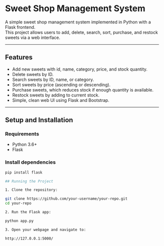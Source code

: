 # Sweet Shop Management System

A simple sweet shop management system implemented in Python with a Flask frontend.  
This project allows users to add, delete, search, sort, purchase, and restock sweets via a web interface.

---

## Features

- Add new sweets with id, name, category, price, and stock quantity.
- Delete sweets by ID.
- Search sweets by ID, name, or category.
- Sort sweets by price (ascending or descending).
- Purchase sweets, which reduces stock if enough quantity is available.
- Restock sweets by adding to current stock.
- Simple, clean web UI using Flask and Bootstrap.

---

## Setup and Installation

### Requirements

- Python 3.6+
- Flask

### Install dependencies

```bash
pip install flask

## Running the Project

1. Clone the repository:

git clone https://github.com/your-username/your-repo.git
cd your-repo

2. Run the Flask app:

python app.py

3. Open your webpage and navigate to:

http://127.0.0.1:5000/
